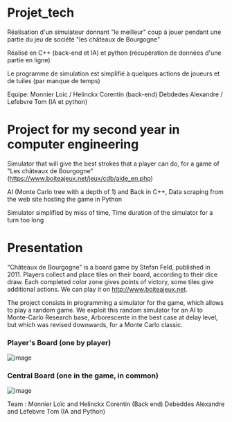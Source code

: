 # Projet_tech
Réalisation d'un simulateur donnant "le meilleur" coup à jouer pendant une partie du jeu de société "les châteaux de Bourgogne"

Réalisé en C++ (back-end et IA) et python (récupération de données d'une partie en ligne)

Le programme de simulation est simplifié à quelques actions de joueurs et de tuiles (par manque de temps)

Equipe: Monnier Loic / Helinckx Corentin (back-end)
        Debdedes Alexandre / Lefebvre Tom (IA et python)



# Project for my second year in computer engineering
Simulator that will give the best strokes that a player can do, for a game of "Les châteaux de Bourgogne" (https://www.boiteajeux.net/jeux/cdb/aide_en.php)

AI (Monte Carlo tree with a depth of 1) and Back in C++, Data scraping from the web site hosting the game in Python

Simulator simplified by miss of time, Time duration of the simulator for a turn too long


# Presentation

“Châteaux de Bourgogne” is a board game by Stefan Feld, published in 2011. Players collect and place tiles on their board, according to their dice draw. Each completed color zone gives points of victory, some tiles give additional actions. We can play it on http://www.boiteajeux.net.

The project consists in programming a simulator for the game, which allows to play a random game. We exploit this random simulator for an AI to Monte-Carlo Research base, Arborescente in the best case at delay level, but which was revised downwards, for a Monte Carlo classic.

### Player's Board (one by player)
![image](https://user-images.githubusercontent.com/80623426/156801527-acdcd562-9509-4f23-8ef5-47cfbe1a20fa.png)

### Central Board (one in the game, in common)
![image](https://user-images.githubusercontent.com/80623426/156801592-e5e18277-2e71-4eb0-a123-26519ef13e58.png)


Team :  Monnier Loïc and Helinckx Corentin (Back end)
        Debeddes Alexandre and Lefebvre Tom (IA and Python)
